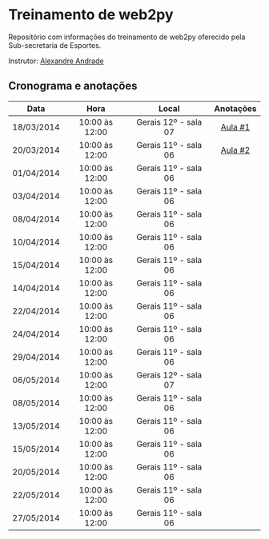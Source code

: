 # Treinamento de web2py

Repositório com informações do treinamento de web2py oferecido pela Sub-secretaria de Esportes.

Instrutor: [Alexandre Andrade](https://github.com/alexandremas)

## Cronograma e anotações

| Data			| Hora				| Local	                 | Anotações 						|
| ------------- |:-----------------:| :---------------------:|:--------------------------------:|
| 18/03/2014	| 10:00 às 12:00	| Gerais 12º - sala 07 	| [Aula #1](aulas/aula_001.md) 		|
| 20/03/2014	| 10:00 às 12:00	| Gerais 11º - sala 06 	| [Aula #2](aulas/aula_002.md) 		|
| 01/04/2014	| 10:00 às 12:00	| Gerais 11º - sala 06 	|									|
| 03/04/2014	| 10:00 às 12:00	| Gerais 11º - sala 06 	|									|
| 08/04/2014	| 10:00 às 12:00	| Gerais 11º - sala 06 	|									|
| 10/04/2014	| 10:00 às 12:00	| Gerais 11º - sala 06 	|									|
| 15/04/2014	| 10:00 às 12:00	| Gerais 11º - sala 06 	|									|
| 14/04/2014	| 10:00 às 12:00	| Gerais 11º - sala 06 	|									|
| 22/04/2014	| 10:00 às 12:00	| Gerais 11º - sala 06 	|									|
| 24/04/2014	| 10:00 às 12:00	| Gerais 11º - sala 06 	|									|
| 29/04/2014	| 10:00 às 12:00	| Gerais 11º - sala 06 	|									|
| 06/05/2014	| 10:00 às 12:00	| Gerais 12º - sala 07 	|									|
| 08/05/2014	| 10:00 às 12:00	| Gerais 11º - sala 06 	|									|
| 13/05/2014	| 10:00 às 12:00	| Gerais 11º - sala 06 	|									|
| 15/05/2014	| 10:00 às 12:00	| Gerais 11º - sala 06 	|									|
| 20/05/2014	| 10:00 às 12:00	| Gerais 11º - sala 06 	|									|
| 22/05/2014	| 10:00 às 12:00	| Gerais 11º - sala 06 	|									|
| 27/05/2014	| 10:00 às 12:00	| Gerais 11º - sala 06 	|									|
